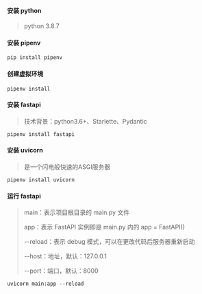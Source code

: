 
#### 安装 python
> python 3.8.7

#### 安装 pipenv
```
pip install pipenv
```

#### 创建虚拟环境
```
pipenv install
```

#### 安装 fastapi
> 技术背景：python3.6+、Starlette、Pydantic

```
pipenv install fastapi
```

#### 安装 uvicorn
> 是一个闪电般快速的ASGI服务器

```
pipenv install uvicorn
```

#### 运行 fastapi
> main：表示项目根目录的 main.py 文件
> 
> app：表示 FastAPI 实例即是 main.py 内的 app = FastAPI()
> 
> --reload：表示 debug 模式，可以在更改代码后服务器重新启动
> 
> --host：地址，默认：127.0.0.1
> 
> --port：端口，默认：8000

```
uvicorn main:app --reload
```
